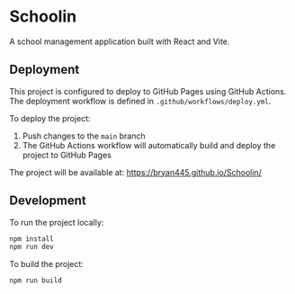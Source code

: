 # Schoolin

A school management application built with React and Vite.

## Deployment

This project is configured to deploy to GitHub Pages using GitHub Actions. The deployment workflow is defined in `.github/workflows/deploy.yml`.

To deploy the project:

1. Push changes to the `main` branch
2. The GitHub Actions workflow will automatically build and deploy the project to GitHub Pages

The project will be available at: https://bryan445.github.io/Schoolin/

## Development

To run the project locally:

```bash
npm install
npm run dev
```

To build the project:

```bash
npm run build